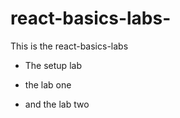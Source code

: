 # react-basics-labs-

This is the react-basics-labs

- The setup lab

- the lab one

- and the lab two

